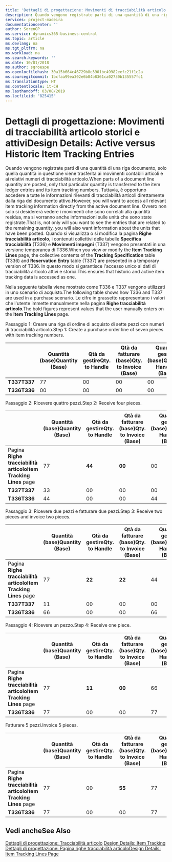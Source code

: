 ```yaml
---
title: 'Dettagli di progettazione: Movimenti di tracciabilità articolo storici e attivi | Microsoft Docs'
description: Quando vengono registrate parti di una quantità di una riga documento, solo quella quantità in questione viene trasferita ai movimenti contabili articoli e ai relativi numeri di tracciabilità articolo. Tuttavia, è opportuno accedere a tutte le informazioni rilevanti di tracciabilità articoli direttamente dalla riga del documento attivo. Ovvero non solo si desidererà vedere i movimenti che sono correlati alla quantità residua, ma si vorranno anche informazioni sulle unità che sono state registrate. Quando si visualizza o si modifica la pagina **Righe tracciabilità articolo**, i contenuti collettivi delle tabelle **Specifica tracciabilità** (T336) e **Movimenti impegni** (T337) vengono presentati in una versione temporanea di T336. In questo modo si garantisce l'accesso unico ai dati di tracciabilità articolo attivi e storici.
services: project-madeira
documentationcenter: ''
author: SorenGP
ms.service: dynamics365-business-central
ms.topic: article
ms.devlang: na
ms.tgt_pltfrm: na
ms.workload: na
ms.search.keywords: ''
ms.date: 10/01/2018
ms.author: sgroespe
ms.openlocfilehash: 30a15b664c46729b8e3901bc49982eefc21f1c2a
ms.sourcegitcommit: 1bcfaa99ea302e6b84b8361ca02730b135557fc1
ms.translationtype: HT
ms.contentlocale: it-CH
ms.lasthandoff: 03/08/2019
ms.locfileid: "825415"
---
```

# <a name="design-details-active-versus-historic-item-tracking-entries"></a><span data-ttu-id="7b4c4-107">Dettagli di progettazione: Movimenti di tracciabilità articolo storici e attivi</span><span class="sxs-lookup"><span data-stu-id="7b4c4-107">Design Details: Active versus Historic Item Tracking Entries</span></span>
<span data-ttu-id="7b4c4-108">Quando vengono registrate parti di una quantità di una riga documento, solo quella quantità in questione viene trasferita ai movimenti contabili articoli e ai relativi numeri di tracciabilità articolo.</span><span class="sxs-lookup"><span data-stu-id="7b4c4-108">When parts of a document line quantity are posted, only that particular quantity is transferred to the item ledger entries and its item tracking numbers.</span></span> <span data-ttu-id="7b4c4-109">Tuttavia, è opportuno accedere a tutte le informazioni rilevanti di tracciabilità articoli direttamente dalla riga del documento attivo.</span><span class="sxs-lookup"><span data-stu-id="7b4c4-109">However, you will want to access all relevant item tracking information directly from the active document line.</span></span> <span data-ttu-id="7b4c4-110">Ovvero non solo si desidererà vedere i movimenti che sono correlati alla quantità residua, ma si vorranno anche informazioni sulle unità che sono state registrate.</span><span class="sxs-lookup"><span data-stu-id="7b4c4-110">That is, not only will you want to see the entries that are related to the remaining quantity, you will also want information about the units that have been posted.</span></span> <span data-ttu-id="7b4c4-111">Quando si visualizza o si modifica la pagina **Righe tracciabilità articolo**, i contenuti collettivi delle tabelle **Specifica tracciabilità** (T336) e **Movimenti impegni** (T337) vengono presentati in una versione temporanea di T336.</span><span class="sxs-lookup"><span data-stu-id="7b4c4-111">When you view or modify the **Item Tracking Lines** page, the collective contents of the **Tracking Specification** table (T336) and **Reservation Entry** table (T337) are presented in a temporary version of T336.</span></span> <span data-ttu-id="7b4c4-112">In questo modo si garantisce l'accesso unico ai dati di tracciabilità articolo attivi e storici.</span><span class="sxs-lookup"><span data-stu-id="7b4c4-112">This ensures that historic and active item tracking data is accessed as one.</span></span>  

 <span data-ttu-id="7b4c4-113">Nella seguente tabella viene mostrato come T336 e T337 vengono utilizzati in uno scenario di acquisto.</span><span class="sxs-lookup"><span data-stu-id="7b4c4-113">The following table shows how T336 and T337 are used in a purchase scenario.</span></span> <span data-ttu-id="7b4c4-114">Le cifre in grassetto rappresentano i valori che l'utente immette manualmente nella pagina **Righe tracciabilità articolo**.</span><span class="sxs-lookup"><span data-stu-id="7b4c4-114">The bold figures represent values that the user manually enters on the **Item Tracking Lines** page.</span></span>  

 <span data-ttu-id="7b4c4-115">Passaggio 1: Creare una riga di ordine di acquisto di sette pezzi con numeri di tracciabilità articolo.</span><span class="sxs-lookup"><span data-stu-id="7b4c4-115">Step 1: Create a purchase order line of seven pieces with item tracking numbers.</span></span>  

||<span data-ttu-id="7b4c4-116">**Quantità (base)**</span><span class="sxs-lookup"><span data-stu-id="7b4c4-116">**Quantity (Base)**</span></span>|<span data-ttu-id="7b4c4-117">**Qtà da gestire**</span><span class="sxs-lookup"><span data-stu-id="7b4c4-117">**Qty. to Handle**</span></span>|<span data-ttu-id="7b4c4-118">**Qtà da fatturare (base)**</span><span class="sxs-lookup"><span data-stu-id="7b4c4-118">**Qty. to Invoice (Base)**</span></span>|<span data-ttu-id="7b4c4-119">**Quantità gestita (base)**</span><span class="sxs-lookup"><span data-stu-id="7b4c4-119">**Quantity Handled (Base)**</span></span>|<span data-ttu-id="7b4c4-120">**Quantità fatturata (base)**</span><span class="sxs-lookup"><span data-stu-id="7b4c4-120">**Quantity Invoiced (Base)**</span></span>|  
|-|----------------------------------------------|--------------------------------------------|------------------------------------------------------|-------------------------------------------------------|--------------------------------------------------------|  
|<span data-ttu-id="7b4c4-121">**T337**</span><span class="sxs-lookup"><span data-stu-id="7b4c4-121">**T337**</span></span>|<span data-ttu-id="7b4c4-122">7</span><span class="sxs-lookup"><span data-stu-id="7b4c4-122">7</span></span>|<span data-ttu-id="7b4c4-123">0</span><span class="sxs-lookup"><span data-stu-id="7b4c4-123">0</span></span>|<span data-ttu-id="7b4c4-124">0</span><span class="sxs-lookup"><span data-stu-id="7b4c4-124">0</span></span>|<span data-ttu-id="7b4c4-125">0</span><span class="sxs-lookup"><span data-stu-id="7b4c4-125">0</span></span>|<span data-ttu-id="7b4c4-126">0</span><span class="sxs-lookup"><span data-stu-id="7b4c4-126">0</span></span>|  
|<span data-ttu-id="7b4c4-127">**T336**</span><span class="sxs-lookup"><span data-stu-id="7b4c4-127">**T336**</span></span>|<span data-ttu-id="7b4c4-128">0</span><span class="sxs-lookup"><span data-stu-id="7b4c4-128">0</span></span>|<span data-ttu-id="7b4c4-129">0</span><span class="sxs-lookup"><span data-stu-id="7b4c4-129">0</span></span>|<span data-ttu-id="7b4c4-130">0</span><span class="sxs-lookup"><span data-stu-id="7b4c4-130">0</span></span>|<span data-ttu-id="7b4c4-131">0</span><span class="sxs-lookup"><span data-stu-id="7b4c4-131">0</span></span>|<span data-ttu-id="7b4c4-132">0</span><span class="sxs-lookup"><span data-stu-id="7b4c4-132">0</span></span>|  

 <span data-ttu-id="7b4c4-133">Passaggio 2: Ricevere quattro pezzi.</span><span class="sxs-lookup"><span data-stu-id="7b4c4-133">Step 2: Receive four pieces.</span></span>  

||<span data-ttu-id="7b4c4-134">**Quantità (base)**</span><span class="sxs-lookup"><span data-stu-id="7b4c4-134">**Quantity (Base)**</span></span>|<span data-ttu-id="7b4c4-135">**Qtà da gestire**</span><span class="sxs-lookup"><span data-stu-id="7b4c4-135">**Qty. to Handle**</span></span>|<span data-ttu-id="7b4c4-136">**Qtà da fatturare (base)**</span><span class="sxs-lookup"><span data-stu-id="7b4c4-136">**Qty. to Invoice (Base)**</span></span>|<span data-ttu-id="7b4c4-137">**Quantità gestita (base)**</span><span class="sxs-lookup"><span data-stu-id="7b4c4-137">**Quantity Handled (Base)**</span></span>|<span data-ttu-id="7b4c4-138">**Quantità fatturata (base)**</span><span class="sxs-lookup"><span data-stu-id="7b4c4-138">**Quantity Invoiced (Base)**</span></span>|  
|-|----------------------------------------------|--------------------------------------------|------------------------------------------------------|-------------------------------------------------------|--------------------------------------------------------|  
|<span data-ttu-id="7b4c4-139">Pagina **Righe tracciabilità articolo**</span><span class="sxs-lookup"><span data-stu-id="7b4c4-139">**Item Tracking Lines** page</span></span>|<span data-ttu-id="7b4c4-140">7</span><span class="sxs-lookup"><span data-stu-id="7b4c4-140">7</span></span>|<span data-ttu-id="7b4c4-141">**4**</span><span class="sxs-lookup"><span data-stu-id="7b4c4-141">**4**</span></span>|<span data-ttu-id="7b4c4-142">**0**</span><span class="sxs-lookup"><span data-stu-id="7b4c4-142">**0**</span></span>|<span data-ttu-id="7b4c4-143">0</span><span class="sxs-lookup"><span data-stu-id="7b4c4-143">0</span></span>|<span data-ttu-id="7b4c4-144">0</span><span class="sxs-lookup"><span data-stu-id="7b4c4-144">0</span></span>|  
|<span data-ttu-id="7b4c4-145">**T337**</span><span class="sxs-lookup"><span data-stu-id="7b4c4-145">**T337**</span></span>|<span data-ttu-id="7b4c4-146">3</span><span class="sxs-lookup"><span data-stu-id="7b4c4-146">3</span></span>|<span data-ttu-id="7b4c4-147">0</span><span class="sxs-lookup"><span data-stu-id="7b4c4-147">0</span></span>|<span data-ttu-id="7b4c4-148">0</span><span class="sxs-lookup"><span data-stu-id="7b4c4-148">0</span></span>|<span data-ttu-id="7b4c4-149">0</span><span class="sxs-lookup"><span data-stu-id="7b4c4-149">0</span></span>|<span data-ttu-id="7b4c4-150">0</span><span class="sxs-lookup"><span data-stu-id="7b4c4-150">0</span></span>|  
|<span data-ttu-id="7b4c4-151">**T336**</span><span class="sxs-lookup"><span data-stu-id="7b4c4-151">**T336**</span></span>|<span data-ttu-id="7b4c4-152">4</span><span class="sxs-lookup"><span data-stu-id="7b4c4-152">4</span></span>|<span data-ttu-id="7b4c4-153">0</span><span class="sxs-lookup"><span data-stu-id="7b4c4-153">0</span></span>|<span data-ttu-id="7b4c4-154">0</span><span class="sxs-lookup"><span data-stu-id="7b4c4-154">0</span></span>|<span data-ttu-id="7b4c4-155">4</span><span class="sxs-lookup"><span data-stu-id="7b4c4-155">4</span></span>|<span data-ttu-id="7b4c4-156">0</span><span class="sxs-lookup"><span data-stu-id="7b4c4-156">0</span></span>|  

 <span data-ttu-id="7b4c4-157">Passaggio 3: Ricevere due pezzi e fatturare due pezzi.</span><span class="sxs-lookup"><span data-stu-id="7b4c4-157">Step 3: Receive two pieces and invoice two pieces.</span></span>  

||<span data-ttu-id="7b4c4-158">**Quantità (base)**</span><span class="sxs-lookup"><span data-stu-id="7b4c4-158">**Quantity (Base)**</span></span>|<span data-ttu-id="7b4c4-159">**Qtà da gestire**</span><span class="sxs-lookup"><span data-stu-id="7b4c4-159">**Qty. to Handle**</span></span>|<span data-ttu-id="7b4c4-160">**Qtà da fatturare (base)**</span><span class="sxs-lookup"><span data-stu-id="7b4c4-160">**Qty. to Invoice (Base)**</span></span>|<span data-ttu-id="7b4c4-161">**Quantità gestita (base)**</span><span class="sxs-lookup"><span data-stu-id="7b4c4-161">**Quantity Handled (Base)**</span></span>|<span data-ttu-id="7b4c4-162">**Quantità fatturata (base)**</span><span class="sxs-lookup"><span data-stu-id="7b4c4-162">**Quantity Invoiced (Base)**</span></span>|  
|-|----------------------------------------------|--------------------------------------------|------------------------------------------------------|-------------------------------------------------------|--------------------------------------------------------|  
|<span data-ttu-id="7b4c4-163">Pagina **Righe tracciabilità articolo**</span><span class="sxs-lookup"><span data-stu-id="7b4c4-163">**Item Tracking Lines** page</span></span>|<span data-ttu-id="7b4c4-164">7</span><span class="sxs-lookup"><span data-stu-id="7b4c4-164">7</span></span>|<span data-ttu-id="7b4c4-165">**2**</span><span class="sxs-lookup"><span data-stu-id="7b4c4-165">**2**</span></span>|<span data-ttu-id="7b4c4-166">**2**</span><span class="sxs-lookup"><span data-stu-id="7b4c4-166">**2**</span></span>|<span data-ttu-id="7b4c4-167">4</span><span class="sxs-lookup"><span data-stu-id="7b4c4-167">4</span></span>|<span data-ttu-id="7b4c4-168">0</span><span class="sxs-lookup"><span data-stu-id="7b4c4-168">0</span></span>|  
|<span data-ttu-id="7b4c4-169">**T337**</span><span class="sxs-lookup"><span data-stu-id="7b4c4-169">**T337**</span></span>|<span data-ttu-id="7b4c4-170">1</span><span class="sxs-lookup"><span data-stu-id="7b4c4-170">1</span></span>|<span data-ttu-id="7b4c4-171">0</span><span class="sxs-lookup"><span data-stu-id="7b4c4-171">0</span></span>|<span data-ttu-id="7b4c4-172">0</span><span class="sxs-lookup"><span data-stu-id="7b4c4-172">0</span></span>|<span data-ttu-id="7b4c4-173">0</span><span class="sxs-lookup"><span data-stu-id="7b4c4-173">0</span></span>|<span data-ttu-id="7b4c4-174">0</span><span class="sxs-lookup"><span data-stu-id="7b4c4-174">0</span></span>|  
|<span data-ttu-id="7b4c4-175">**T336**</span><span class="sxs-lookup"><span data-stu-id="7b4c4-175">**T336**</span></span>|<span data-ttu-id="7b4c4-176">6</span><span class="sxs-lookup"><span data-stu-id="7b4c4-176">6</span></span>|<span data-ttu-id="7b4c4-177">0</span><span class="sxs-lookup"><span data-stu-id="7b4c4-177">0</span></span>|<span data-ttu-id="7b4c4-178">0</span><span class="sxs-lookup"><span data-stu-id="7b4c4-178">0</span></span>|<span data-ttu-id="7b4c4-179">6</span><span class="sxs-lookup"><span data-stu-id="7b4c4-179">6</span></span>|<span data-ttu-id="7b4c4-180">2</span><span class="sxs-lookup"><span data-stu-id="7b4c4-180">2</span></span>|  

 <span data-ttu-id="7b4c4-181">Passaggio 4: Ricevere un pezzo.</span><span class="sxs-lookup"><span data-stu-id="7b4c4-181">Step 4: Receive one piece.</span></span>  

||<span data-ttu-id="7b4c4-182">**Quantità (base)**</span><span class="sxs-lookup"><span data-stu-id="7b4c4-182">**Quantity (Base)**</span></span>|<span data-ttu-id="7b4c4-183">**Qtà da gestire**</span><span class="sxs-lookup"><span data-stu-id="7b4c4-183">**Qty. to Handle**</span></span>|<span data-ttu-id="7b4c4-184">**Qtà da fatturare (base)**</span><span class="sxs-lookup"><span data-stu-id="7b4c4-184">**Qty. to Invoice (Base)**</span></span>|<span data-ttu-id="7b4c4-185">**Quantità gestita (base)**</span><span class="sxs-lookup"><span data-stu-id="7b4c4-185">**Quantity Handled (Base)**</span></span>|<span data-ttu-id="7b4c4-186">**Quantità fatturata (base)**</span><span class="sxs-lookup"><span data-stu-id="7b4c4-186">**Quantity Invoiced (Base)**</span></span>|  
|-|----------------------------------------------|--------------------------------------------|------------------------------------------------------|-------------------------------------------------------|--------------------------------------------------------|  
|<span data-ttu-id="7b4c4-187">Pagina **Righe tracciabilità articolo**</span><span class="sxs-lookup"><span data-stu-id="7b4c4-187">**Item Tracking Lines** page</span></span>|<span data-ttu-id="7b4c4-188">7</span><span class="sxs-lookup"><span data-stu-id="7b4c4-188">7</span></span>|<span data-ttu-id="7b4c4-189">**1**</span><span class="sxs-lookup"><span data-stu-id="7b4c4-189">**1**</span></span>|<span data-ttu-id="7b4c4-190">**0**</span><span class="sxs-lookup"><span data-stu-id="7b4c4-190">**0**</span></span>|<span data-ttu-id="7b4c4-191">6</span><span class="sxs-lookup"><span data-stu-id="7b4c4-191">6</span></span>|<span data-ttu-id="7b4c4-192">2</span><span class="sxs-lookup"><span data-stu-id="7b4c4-192">2</span></span>|  
|<span data-ttu-id="7b4c4-193">**T336**</span><span class="sxs-lookup"><span data-stu-id="7b4c4-193">**T336**</span></span>|<span data-ttu-id="7b4c4-194">7</span><span class="sxs-lookup"><span data-stu-id="7b4c4-194">7</span></span>|<span data-ttu-id="7b4c4-195">0</span><span class="sxs-lookup"><span data-stu-id="7b4c4-195">0</span></span>|<span data-ttu-id="7b4c4-196">0</span><span class="sxs-lookup"><span data-stu-id="7b4c4-196">0</span></span>|<span data-ttu-id="7b4c4-197">7</span><span class="sxs-lookup"><span data-stu-id="7b4c4-197">7</span></span>|<span data-ttu-id="7b4c4-198">2</span><span class="sxs-lookup"><span data-stu-id="7b4c4-198">2</span></span>|  

 <span data-ttu-id="7b4c4-199">Fatturare 5 pezzi.</span><span class="sxs-lookup"><span data-stu-id="7b4c4-199">Invoice 5 pieces.</span></span>  

||<span data-ttu-id="7b4c4-200">**Quantità (base)**</span><span class="sxs-lookup"><span data-stu-id="7b4c4-200">**Quantity (Base)**</span></span>|<span data-ttu-id="7b4c4-201">**Qtà da gestire**</span><span class="sxs-lookup"><span data-stu-id="7b4c4-201">**Qty. to Handle**</span></span>|<span data-ttu-id="7b4c4-202">**Qtà da fatturare (base)**</span><span class="sxs-lookup"><span data-stu-id="7b4c4-202">**Qty. to Invoice (Base)**</span></span>|<span data-ttu-id="7b4c4-203">**Quantità gestita (base)**</span><span class="sxs-lookup"><span data-stu-id="7b4c4-203">**Quantity Handled (Base)**</span></span>|<span data-ttu-id="7b4c4-204">**Quantità fatturata (base)**</span><span class="sxs-lookup"><span data-stu-id="7b4c4-204">**Quantity Invoiced (Base)**</span></span>|  
|-|----------------------------------------------|--------------------------------------------|------------------------------------------------------|-------------------------------------------------------|--------------------------------------------------------|  
|<span data-ttu-id="7b4c4-205">Pagina **Righe tracciabilità articolo**</span><span class="sxs-lookup"><span data-stu-id="7b4c4-205">**Item Tracking Lines** page</span></span>|<span data-ttu-id="7b4c4-206">7</span><span class="sxs-lookup"><span data-stu-id="7b4c4-206">7</span></span>|<span data-ttu-id="7b4c4-207">0</span><span class="sxs-lookup"><span data-stu-id="7b4c4-207">0</span></span>|<span data-ttu-id="7b4c4-208">**5**</span><span class="sxs-lookup"><span data-stu-id="7b4c4-208">**5**</span></span>|<span data-ttu-id="7b4c4-209">7</span><span class="sxs-lookup"><span data-stu-id="7b4c4-209">7</span></span>|<span data-ttu-id="7b4c4-210">2</span><span class="sxs-lookup"><span data-stu-id="7b4c4-210">2</span></span>|  
|<span data-ttu-id="7b4c4-211">**T336**</span><span class="sxs-lookup"><span data-stu-id="7b4c4-211">**T336**</span></span>|<span data-ttu-id="7b4c4-212">7</span><span class="sxs-lookup"><span data-stu-id="7b4c4-212">7</span></span>|<span data-ttu-id="7b4c4-213">0</span><span class="sxs-lookup"><span data-stu-id="7b4c4-213">0</span></span>|<span data-ttu-id="7b4c4-214">0</span><span class="sxs-lookup"><span data-stu-id="7b4c4-214">0</span></span>|<span data-ttu-id="7b4c4-215">7</span><span class="sxs-lookup"><span data-stu-id="7b4c4-215">7</span></span>|<span data-ttu-id="7b4c4-216">7</span><span class="sxs-lookup"><span data-stu-id="7b4c4-216">7</span></span>|  

## <a name="see-also"></a><span data-ttu-id="7b4c4-217">Vedi anche</span><span class="sxs-lookup"><span data-stu-id="7b4c4-217">See Also</span></span>  
 <span data-ttu-id="7b4c4-218">[Dettagli di progettazione: Tracciabilità articolo](design-details-item-tracking.md) </span><span class="sxs-lookup"><span data-stu-id="7b4c4-218">[Design Details: Item Tracking](design-details-item-tracking.md) </span></span>  
 [<span data-ttu-id="7b4c4-219">Dettagli di progettazione: Pagina righe tracciabilità articolo</span><span class="sxs-lookup"><span data-stu-id="7b4c4-219">Design Details: Item Tracking Lines Page</span></span>](design-details-item-tracking-lines-window.md)
